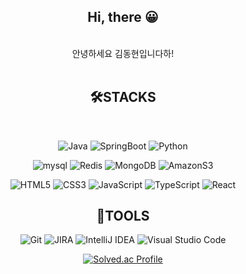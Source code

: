 <div align=center>
  <h2>Hi, there 😀</h2> 
<br/>
  안녕하세요 김동현입니다하!</div>
<div align=center>
<br/>


<h2> 🛠STACKS </h2>
<br/>

![Java](https://img.shields.io/badge/Java-007396.svg?&style=flat&logo=Java&logoColor=white)
![SpringBoot](https://img.shields.io/badge/springboot-6DB33F?style=flat&logo=springboot&logoColor=white) 
![Python](https://img.shields.io/badge/Python-3776AB.svg?&style=flat&logo=Python&logoColor=white)



![mysql](https://img.shields.io/badge/mysql-4479A1?style=flat&logo=mysql&logoColor=white)
![Redis](https://img.shields.io/badge/redis-%23DD0031.svg?style=flat&logo=redis&logoColor=white)
![MongoDB](https://img.shields.io/badge/mongoDB-47A248?style=flat&logo=MongoDB&logoColor=white)
![AmazonS3](https://img.shields.io/badge/AmazonS3-569A31?style=flat&logo=AmazonS3&logoColor=white)


![HTML5](https://img.shields.io/badge/Html5-%23E34F26.svg?style=flat-square&logo=html5&logoColor=white) 
![CSS3](https://img.shields.io/badge/Css3-%231572B6.svg?style=flat-square&logo=css3&logoColor=white)
![JavaScript](https://img.shields.io/badge/Javascript-F7DF1E?style=flat-square&logo=javascript&logoColor=white)
![TypeScript](https://img.shields.io/badge/TypeScript-007ACC?style=flat-square&logo=typescript&logoColor=white)
![React](https://img.shields.io/badge/React-61DAFB?style=flat-square&logo=react&logoColor=white)
<br/>

</div>
<div align=center>

<h2> 💪TOOLS </h2>

![Git](https://img.shields.io/badge/git-%23F05033.svg?style=flat-square&logo=git&logoColor=white)
![JIRA](https://img.shields.io/badge/Jira-0052CC?style=flat-square&logo=jirasoftware&logoColor=white)
![IntelliJ IDEA](https://img.shields.io/badge/IntelliJ-000000?&style=flat&logo=intellijidea&logoColor=white)
![Visual Studio Code](https://img.shields.io/badge/Visual%20Studio%20Code-0078d7.svg?style=flat-square&logo=visual-studio-code&logoColor=white)


[![Solved.ac Profile](http://mazassumnida.wtf/api/generate_badge?boj=kdh001)](https://solved.ac/kdh001)

</div>

